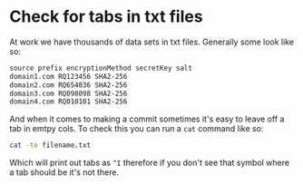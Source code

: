 # Check for tabs in txt files

At work we have thousands of data sets in txt files. Generally some look like so:

```txt
source prefix encryptionMethod secretKey salt
domain1.com RQ123456 SHA2-256
domain2.com RQ654836 SHA2-256
domain3.com RQ098098 SHA2-256
domain4.com RQ010101 SHA2-256
```

And when it comes to making a commit sometimes it's easy to leave off a tab in emtpy cols. To check this you can run a `cat` command like so:

```bash
cat -te filename.txt
```

Which will print out tabs as `^I` therefore if you don't see that symbol where a tab should be it's not there.
